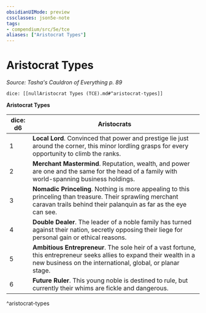```yaml
---
obsidianUIMode: preview
cssclasses: json5e-note
tags:
- compendium/src/5e/tce
aliases: ["Aristocrat Types"]
---
```

# Aristocrat Types
*Source: Tasha's Cauldron of Everything p. 89* 

`dice: [[nullAristocrat Types (TCE).md#^aristocrat-types]]`

**Aristocrat Types**

| dice: d6 | Aristocrats |
|----------|-------------|
| 1 | **Local Lord**. Convinced that power and prestige lie just around the corner, this minor lordling grasps for every opportunity to climb the ranks. |
| 2 | **Merchant Mastermind**. Reputation, wealth, and power are one and the same for the head of a family with world-spanning business holdings. |
| 3 | **Nomadic Princeling**. Nothing is more appealing to this princeling than treasure. Their sprawling merchant caravan trails behind their palanquin as far as the eye can see. |
| 4 | **Double Dealer**. The leader of a noble family has turned against their nation, secretly opposing their liege for personal gain or ethical reasons. |
| 5 | **Ambitious Entrepreneur**. The sole heir of a vast fortune, this entrepreneur seeks allies to expand their wealth in a new business on the international, global, or planar stage. |
| 6 | **Future Ruler**. This young noble is destined to rule, but currently their whims are fickle and dangerous. |
^aristocrat-types